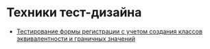 # Техники тест-дизайна
- [Тестирование формы регистрации с учетом создания классов эквивалентности и граничных значений](https://docs.google.com/spreadsheets/d/1zPM3H9AHA9GgL6AnipLrdkzUVb-tGnzcq5F5KntzBpY/edit?gid=0#gid=0)
